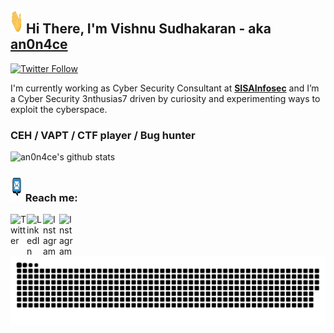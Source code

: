 ## <img width="20px" src="/img/hand.gif" width="120" height="40" /> Hi There, I'm Vishnu Sudhakaran - aka [**an0n4ce**](https://anonace.me)
[![Twitter Follow](https://img.shields.io/twitter/follow/an0n4ce?color=1DA1F2&logo=twitter&style=for-the-badge)](https://twitter.com/intent/follow?original_referer=https://github.com/an0n4ce&screen_name=an0n4ce)

I'm currently working as Cyber Security Consultant at [**SISAInfosec**](https://www.sisainfosec.com/in/) and I’m a Cyber Security 3nthusias7 driven by curiosity and experimenting ways to exploit the cyberspace.

### CEH / VAPT / CTF player / Bug hunter

![an0n4ce's github stats](https://github-readme-stats.vercel.app/api?username=an0n4ce&show_icons=true&show_icons=true&hide=issues&include_all_commits=true&theme=nightowl)

### <img width="20px" src="/img/mes.gif" width="120" height="40" /> Reach me:

[<img align="left" alt=" Twitter" width="26px" src="https://cdn.jsdelivr.net/npm/simple-icons@v3/icons/twitter.svg" />][twitter]
[<img align="left" alt="LinkedIn" width="26px" src="https://cdn.jsdelivr.net/npm/simple-icons@v3/icons/linkedin.svg" />][linkedin]
[<img align="left" alt="Instagram" width="26px" src="https://cdn.jsdelivr.net/npm/simple-icons@v3/icons/instagram.svg" />][instagram]
[<img align="left" alt="Instagram" width="26px" src="https://cdn.jsdelivr.net/npm/simple-icons@3.13.0/icons/gmail.svg" />][gmail]

[twitter]: https://twitter.com/an0n4ce/
[linkedin]: https://www.linkedin.com/in/an0n4ce/
[instagram]: https://www.instagram.com/an0n4ce/
[gmail]: mailto:an0n4ce@gmail.com


![snake gif](https://github.com/an0n4ce/an0n4ce/blob/output/github-contribution-grid-snake.svg)
